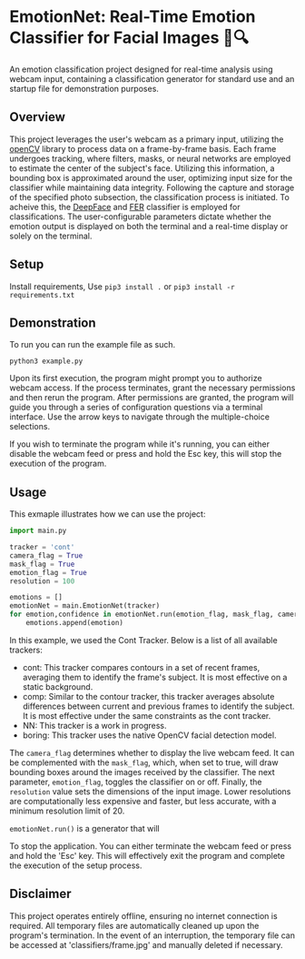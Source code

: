 # EmotionNet: Real-Time Emotion Classifier for Facial Images 📸🔍
An emotion classification project designed for real-time analysis using webcam input, containing a classification generator for standard use and an startup file for demonstration purposes.
## Overview 

This project leverages the user's webcam as a primary input, utilizing the [openCV](https://opencv.org/) library to process data on a frame-by-frame basis. Each frame undergoes tracking, where filters, masks, or neural networks are employed to estimate the center of the subject's face. Utilizing this information, a bounding box is approximated around the user, optimizing input size for the classifier while maintaining data integrity. Following the capture and storage of the specified photo subsection, the classification process is initiated. To acheive this, the [DeepFace](https://github.com/serengil/deepface) and [FER](https://github.com/JustinShenk/fer) classifier is employed for classifications. The user-configurable parameters dictate whether the emotion output is displayed on both the terminal and a real-time display or solely on the terminal.

## Setup
Install requirements, Use `pip3 install .` or `pip3 install -r requirements.txt`

## Demonstration 
To run you can run the example file as such. 

```
python3 example.py
```
Upon its first execution, the program might prompt you to authorize webcam access. If the process terminates, grant the necessary permissions and then rerun the program. After permissions are granted, the program will guide you through a series of configuration questions via a terminal interface. Use the arrow keys to navigate through the multiple-choice selections.

If you wish to terminate the program while it's running, you can either disable the webcam feed or press and hold the Esc key, this will stop the execution of the program.

## Usage
This exmaple illustrates how we can use the project: 
``` python
import main.py 

tracker = 'cont'
camera_flag = True
mask_flag = True
emotion_flag = True
resolution = 100

emotions = []
emotionNet = main.EmotionNet(tracker)
for emotion,confidence in emotionNet.run(emotion_flag, mask_flag, camera_flag, resolution):
    emotions.append(emotion)
```
In this example, we used the Cont Tracker. Below is a list of all available trackers:

- cont: This tracker compares contours in a set of recent frames, averaging them to identify the frame's subject. It is most effective on a static background.
- comp: Similar to the contour tracker, this tracker averages absolute differences between current and previous frames to identify the subject. It is most effective under the same constraints as the cont tracker.
- NN: This tracker is a work in progress.
- boring: This tracker uses the native OpenCV facial detection model.

The `camera_flag` determines whether to display the live webcam feed. It can be complemented with the `mask_flag`, which, when set to true, will draw bounding boxes around the images received by the classifier. The next parameter, `emotion_flag`, toggles the classifier on or off. Finally, the `resolution` value sets the dimensions of the input image. Lower resolutions are computationally less expensive and faster, but less accurate, with a minimum resolution limit of 20.

`emotionNet.run()` is a generator that will 

To stop the application. You can either terminate the webcam feed or press and hold the 'Esc' key. This will effectively exit the program and complete the execution of the setup process.


## Disclaimer 
This project operates entirely offline, ensuring no internet connection is required. All temporary files are automatically cleaned up upon the program's termination. In the event of an interruption, the temporary file can be accessed at 'classifiers/frame.jpg' and manually deleted if necessary.





